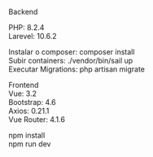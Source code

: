 Backend<br>

PHP: 8.2.4<br>
Larevel: 10.6.2<br>

Instalar o composer: composer install <br>
Subir containers:  ./vendor/bin/sail up <br>
Executar Migrations: php artisan migrate<br>

Frontend<br>
Vue: 3.2<br>
Bootstrap: 4.6<br>
Axios: 0.21.1<br>
Vue Router: 4.1.6<br>

npm install<br>
npm run dev<br>
